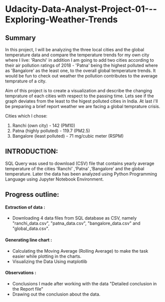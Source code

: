 # Udacity-Data-Analyst-Project-01---Exploring-Weather-Trends

## Summary
In this project, I will be analyzing the three local cities and the global temperature data and compare the temperature trends for my own city where I live: 'Ranchi' in addition I am going to add two cities according to their air pollution ratings of 2018 - 'Patna' being the highest polluted where as 'Bangalore' as the least one, to the overall global temperature trends. It would be fun to check out weather the pollution contributes to the average temprature of a city.

Aim of this project is to create a visualization and describe the changing temprature of each cities with respect to the passing time. Lets see if the graph deviates from the least to the higest polluted cities in India. At last i'll be preparing a brief report weather we are facing a global temprature crisis.

Cities which I chose:
1. Ranchi (own city) - 142 (PM10)
2. Patna (highly polluted) - 119.7 (PM2.5)
3. Bangalore (least polluted) - 71 mg/cubic meter (RSPM)

## INTRODUCTION:
SQL Query was used to download (CSV) file that contains yearly average temperature of the cities ‘Ranchi’ ,‘Patna’ ,‘Bangalore’ and the global temperature.
Later the data has been analyzed using Python Programming Language using Jupyter Notebook Environment.

## Progress outline:

#### Extraction of data :
- Downloading 4 data files from SQL database as CSV, namely "ranchi_data.csv", "patna_data.csv", "bangalore_data.csv" and "global_data.csv".

#### Generating line chart :
- Calculating the Moving Average (Rolling Average) to make the task easier while plotting in the charts.
- Visualizing the Data Using matplotlib

#### Observations :
- Conclusions I made after working with the data "Detailed conclusion in the Report file"
- Drawing out the conclusion about the data.
